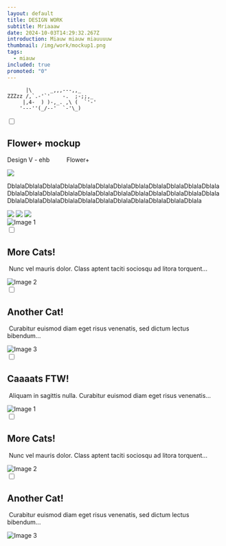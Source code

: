 ```yaml
---
layout: default
title: DESIGN WORK
subtitle: Mriaaaw
date: 2024-10-03T14:29:32.267Z
introduction: Miauw miauw miauuuuw
thumbnail: /img/work/mockup1.png
tags:
  - miauw
included: true
promoted: "0"
---
```


```
      |\      _,,,---,,_
ZZZzz /,`.-'`'    -.  ;-;;,_
     |,4-  ) )-,_. ,\ (  `'-'
    '---''(_/--'  `-'\_)
```

<div class="grid grid-cols-3 gap-7 mt-10">
  
  <!-- Work 1 -->
  <input id="modal-1" type="checkbox" class="hidden modal-state" />
  <div class="fixed inset-0 opacity-0 invisible transition-opacity duration-200 ease-linear bg-black/90 modal">
    <label for="modal-1" class="absolute inset-0 cursor-pointer modal__bg"></label>
    <div class="absolute top-[-20%] right-0 bottom-0 left-0 w-1/2 h-1/2 p-6 m-auto bg-white rounded-lg shadow-md overflow-auto transition-all duration-200 ease-linear modal__inner">
      <label for="modal-1" class="absolute top-4 right-4 w-4 h-4 cursor-pointer modal__close">
        <span class="absolute block w-[2px] h-6 bg-gray-300 rotate-45 top-0 left-1/2 -translate-x-1/2"></span>
        <span class="absolute block w-[2px] h-6 bg-gray-300 -rotate-45 top-0 left-1/2 -translate-x-1/2"></span>
      </label>
      <h2 class="font-semibold text-center text-2xl">Flower+ mockup</h2>
      <p class="text-center">Design V - ehb  &nbsp;&nbsp;&nbsp;&nbsp;&nbsp;&nbsp;&nbsp;&nbsp; Flower+</p> 
          <div cass="flex flex-row">
          <img src="https://i.imgur.com/HnrkBwB.gif" class="max-w-[600px] h-auto" />     
          <p class=" max-w-[20px]">DblalaDblalaDblalaDblalaDblalaDblalaDblalaDblalaDblalaDblalaDblalaDblalaDblalaDblalaDblalaDblalaDblalaDblalaDblalaDblalaDblalaDblalaDblalaDblalaDblalaDblalaDblalaDblalaDblalaDblalaDblalaDblalaDblalaDblalaDblala</p> 
              </div>
              <div class=" flex flex-row justify-center mt-20 space-x-4 ">
              <img src="https://i.imgur.com/HnrkBwB.gif" class="max-w-[600px] h-auto" />
              <img src="https://i.imgur.com/HnrkBwB.gif" class="max-w-[600px] h-auto" />   
              <img src="https://i.imgur.com/HnrkBwB.gif" class="max-w-[600px] h-auto" />
             </div>
    </div>
  </div>
  <div class="text-center p-4">
    <label for="modal-1" class="cursor-pointer inline-block rounded-lg">
      <img src="/img/work/mockup1.png" alt="Image 1" class="rounded-lg" />
    </label>
  </div>
  
  <!-- Work 2 -->
  <input id="modal-2" type="checkbox" class="hidden modal-state" />
  <div class="fixed inset-0 opacity-0 invisible transition-opacity duration-200 ease-linear bg-black/90 modal">
    <label for="modal-2" class="absolute inset-0 cursor-pointer modal__bg"></label>
    <div class="absolute top-[-20%] right-0 bottom-0 left-0 w-1/2 h-1/2 p-6 m-auto bg-white rounded-lg shadow-md overflow-auto transition-all duration-200 ease-linear modal__inner">
      <label for="modal-2" class="absolute top-4 right-4 w-4 h-4 cursor-pointer modal__close">
        <span class="absolute block w-[2px] h-6 bg-gray-300 rotate-45 top-0 left-1/2 -translate-x-1/2"></span>
        <span class="absolute block w-[2px] h-6 bg-gray-300 -rotate-45 top-0 left-1/2 -translate-x-1/2"></span>
      </label>
      <h2 class="text-lg font-semibold text-center">More Cats!</h2>
      <p class="flex items-start">
        <img src="/img/work/mockup1.png" alt="" class="max-w-[200px] h-auto float-left mr-4 mb-4" />
        Nunc vel mauris dolor. Class aptent taciti sociosqu ad litora torquent...
      </p>
    </div>
  </div>
  <div class="text-center p-4">
    <label for="modal-2" class="cursor-pointer inline-block rounded-lg">
      <img src="/img/work/mockup1.png" alt="Image 2" class="rounded-lg" />
    </label>
  </div>

  <!-- Work 3 -->
  <input id="modal-3" type="checkbox" class="hidden modal-state" />
  <div class="fixed inset-0 opacity-0 invisible transition-opacity duration-200 ease-linear bg-black/90 modal">
    <label for="modal-3" class="absolute inset-0 cursor-pointer modal__bg"></label>
    <div class="absolute top-[-20%] right-0 bottom-0 left-0 w-1/2 h-1/2 p-6 m-auto bg-white rounded-lg shadow-md overflow-auto transition-all duration-200 ease-linear modal__inner">
      <label for="modal-3" class="absolute top-4 right-4 w-4 h-4 cursor-pointer modal__close">
        <span class="absolute block w-[2px] h-6 bg-gray-300 rotate-45 top-0 left-1/2 -translate-x-1/2"></span>
        <span class="absolute block w-[2px] h-6 bg-gray-300 -rotate-45 top-0 left-1/2 -translate-x-1/2"></span>
      </label>
      <h2 class="text-lg font-semibold text-center">Another Cat!</h2>
      <p class="flex items-start">
        <img src="/img/work/mockup1.png" alt="" class="max-w-[200px] h-auto float-left mr-4 mb-4" />
        Curabitur euismod diam eget risus venenatis, sed dictum lectus bibendum...
      </p>
    </div>
  </div>
  <div class="text-center p-4">
    <label for="modal-3" class="cursor-pointer inline-block rounded-lg">
      <img src="/img/work/mockup1.png" alt="Image 3" class="rounded-lg" />
    </label>
  </div>

  <!-- Work 4 -->
  <input id="modal-1" type="checkbox" class="hidden modal-state" />
  <div class="fixed inset-0 opacity-0 invisible transition-opacity duration-200 ease-linear bg-black/90 modal">
    <label for="modal-1" class="absolute inset-0 cursor-pointer modal__bg"></label>
    <div class="absolute top-[-20%] right-0 bottom-0 left-0 w-1/2 h-1/2 p-6 m-auto bg-white rounded-lg shadow-md overflow-auto transition-all duration-200 ease-linear modal__inner">
      <label for="modal-1" class="absolute top-4 right-4 w-4 h-4 cursor-pointer modal__close">
        <span class="absolute block w-[2px] h-6 bg-gray-300 rotate-45 top-0 left-1/2 -translate-x-1/2"></span>
        <span class="absolute block w-[2px] h-6 bg-gray-300 -rotate-45 top-0 left-1/2 -translate-x-1/2"></span>
      </label>
      <h2 class="text-lg font-semibold text-center">Caaaats FTW!</h2>
      <p class="flex items-start">
        <img src="https://i.imgur.com/HnrkBwB.gif" alt="" class="max-w-[200px] h-auto float-left mr-4 mb-4" />
        Aliquam in sagittis nulla. Curabitur euismod diam eget risus venenatis...
      </p>
    </div>
  </div>
  <div class="text-center p-4">
    <label for="modal-1" class="cursor-pointer inline-block rounded-lg">
      <img src="/img/work/mockup1.png" alt="Image 1" class="rounded-lg" />
    </label>
  </div>
  
  <!-- Work 5 -->
  <input id="modal-2" type="checkbox" class="hidden modal-state" />
  <div class="fixed inset-0 opacity-0 invisible transition-opacity duration-200 ease-linear bg-black/90 modal">
    <label for="modal-2" class="absolute inset-0 cursor-pointer modal__bg"></label>
    <div class="absolute top-[-20%] right-0 bottom-0 left-0 w-1/2 h-1/2 p-6 m-auto bg-white rounded-lg shadow-md overflow-auto transition-all duration-200 ease-linear modal__inner">
      <label for="modal-2" class="absolute top-4 right-4 w-4 h-4 cursor-pointer modal__close">
        <span class="absolute block w-[2px] h-6 bg-gray-300 rotate-45 top-0 left-1/2 -translate-x-1/2"></span>
        <span class="absolute block w-[2px] h-6 bg-gray-300 -rotate-45 top-0 left-1/2 -translate-x-1/2"></span>
      </label>
      <h2 class="text-lg font-semibold text-center">More Cats!</h2>
      <p class="flex items-start">
        <img src="/img/work/mockup1.png" alt="" class="max-w-[200px] h-auto float-left mr-4 mb-4" />
        Nunc vel mauris dolor. Class aptent taciti sociosqu ad litora torquent...
      </p>
    </div>
  </div>
  <div class="text-center p-4">
    <label for="modal-2" class="cursor-pointer inline-block rounded-lg">
      <img src="/img/work/mockup1.png" alt="Image 2" class="rounded-lg" />
    </label>
  </div>

  <!-- Work 6 -->
  <input id="modal-3" type="checkbox" class="hidden modal-state" />
  <div class="fixed inset-0 opacity-0 invisible transition-opacity duration-200 ease-linear bg-black/90 modal">
    <label for="modal-3" class="absolute inset-0 cursor-pointer modal__bg"></label>
    <div class="absolute top-[-20%] right-0 bottom-0 left-0 w-1/2 h-1/2 p-6 m-auto bg-white rounded-lg shadow-md overflow-auto transition-all duration-200 ease-linear modal__inner">
      <label for="modal-3" class="absolute top-4 right-4 w-4 h-4 cursor-pointer modal__close">
        <span class="absolute block w-[2px] h-6 bg-gray-300 rotate-45 top-0 left-1/2 -translate-x-1/2"></span>
        <span class="absolute block w-[2px] h-6 bg-gray-300 -rotate-45 top-0 left-1/2 -translate-x-1/2"></span>
      </label>
      <h2 class="text-lg font-semibold text-center">Another Cat!</h2>
      <p class="flex items-start">
        <img src="/img/work/mockup1.png" alt="" class="max-w-[200px] h-auto float-left mr-4 mb-4" />
        Curabitur euismod diam eget risus venenatis, sed dictum lectus bibendum...
      </p>
    </div>
  </div>
  <div class="text-center p-4">
    <label for="modal-3" class="cursor-pointer inline-block rounded-lg">
      <img src="/img/work/mockup1.png" alt="Image 3" class="rounded-lg" />
    </label>
  </div>

</div>
